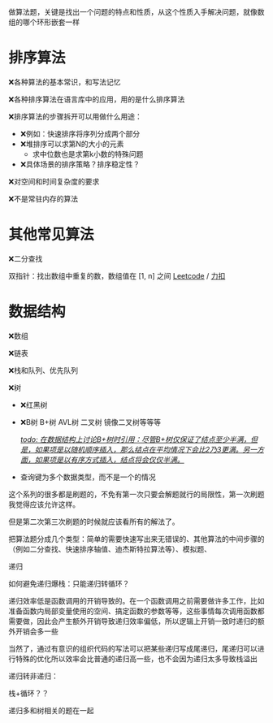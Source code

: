 做算法题，关键是找出一个问题的特点和性质，从这个性质入手解决问题，就像数组的哪个环形嵌套一样

# 排序算法

❌各种算法的基本常识，和写法记忆

❌各种排序算法在语言库中的应用，用的是什么排序算法

❌排序算法的步骤拆开可以用做什么用途：

- ❌例如：快速排序将序列分成两个部分
- ❌堆排序可以求第N的大小的元素
  - 求中位数也是求第k小数的特殊问题
- ❌具体场景的排序策略？排序稳定性？

❌对空间和时间复杂度的要求

❌不是常驻内存的算法

# 其他常见算法

❌二分查找

双指针：找出数组中重复的数，数组值在 [1, n] 之间 [Leetcode](https://leetcode.com/problems/find-the-duplicate-number/description/) / [力扣](https://leetcode-cn.com/problems/find-the-duplicate-number/description/)

# 数据结构

❌数组

❌链表

❌栈和队列、优先队列

❌树

- ❌红黑树

- ❌B树 B+树 AVL树 二叉树 镜像二叉树等等等

  *<u>todo: 在数据结构上讨论B+树时引用：尽管B+树仅保证了结点至少半满，但是，如果项是以随机顺序插入，那么结点在平均情况下会比2乃3更满。另一方面，如果项是以有序方式插入，结点将会仅仅半满。</u>*

- 查询键为多个数据类型，而不是一个的情况



这个系列的很多都是刷题的，不免有第一次只要会解题就行的局限性，第一次刷题我觉得应该允许这样。

但是第二次第三次刷题的时候就应该看所有的解法了。



把算法题分成几个类型：简单的需要快速写出来无错误的、其他算法的中间步骤的（例如二分查找、快速排序轴值、迪杰斯特拉算法等）、模拟题、





递归

如何避免递归爆栈：只能递归转循环？

递归效率低是函数调用的开销导致的。在一个函数调用之前需要做许多工作，比如准备函数内局部变量使用的空间、搞定函数的参数等等，这些事情每次调用函数都需要做，因此会产生额外开销导致递归效率偏低，所以逻辑上开销一致时递归的额外开销会多一些

当然了，通过有意识的组织代码的写法可以把某些递归写成尾递归，尾递归可以进行特殊的优化所以效率会比普通的递归高一些，也不会因为递归太多导致栈溢出

递归转非递归：

栈+循环？？

递归多和树相关的题在一起